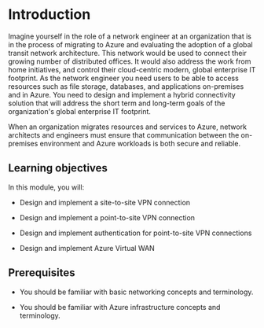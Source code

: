 # Introduction

Imagine yourself in the role of a network engineer at an organization that is in the process of migrating to Azure and evaluating the adoption of a global transit network architecture. This network would be used to connect their growing number of distributed offices. It would also address the work from home initiatives, and control their cloud-centric modern, global enterprise IT footprint. As the network engineer you need users to be able to access resources such as file storage, databases, and applications on-premises and in Azure. You need to design and implement a hybrid connectivity solution that will address the short term and long-term goals of the organization's global enterprise IT footprint. 

When an organization migrates resources and services to Azure, network architects and engineers must ensure that communication between the on-premises environment and Azure workloads is both secure and reliable. 

## Learning objectives

In this module, you will:

- Design and implement a site-to-site VPN connection

- Design and implement a point-to-site VPN connection 

- Design and implement authentication for point-to-site VPN connections

- Design and implement Azure Virtual WAN

## Prerequisites

- You should be familiar with basic networking concepts and terminology.

- You should be familiar with Azure infrastructure concepts and terminology.